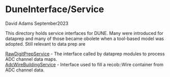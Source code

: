 # DuneInterface/Service
David Adams
September2023

This directory holds service interfaces for DUNE.
Many were introduced for dataprep and many of those became obolete when a tool-based model was adopted.
Still relevant to data prep are

[RawDigitPrepService](RawDigitPrepService.h) - The interface called by dataprep modules to process ADC channel data maps.  
[AdcWireBuildingService](AdcWireBuildingService.h) - Interface used to fill a recob::Wire container from ADC channel data.
